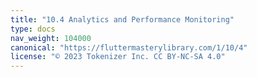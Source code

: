 ```yaml
---
title: "10.4 Analytics and Performance Monitoring"
type: docs
nav_weight: 104000
canonical: "https://fluttermasterylibrary.com/1/10/4"
license: "© 2023 Tokenizer Inc. CC BY-NC-SA 4.0"
---
```

